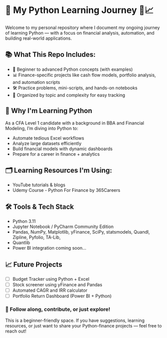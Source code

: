 # 🚀 My Python Learning Journey 🐍📈

Welcome to my personal repository where I document my ongoing journey of learning Python — with a focus on financial analysis, automation, and building real-world applications.

## 📚 What This Repo Includes:
- 🧠 Beginner to advanced Python concepts (with examples)
- 📊 Finance-specific projects like cash flow models, portfolio analysis, and automation scripts
- 🛠 Practice problems, mini-scripts, and hands-on notebooks
- 📁 Organized by topic and complexity for easy tracking

## 🎯 Why I'm Learning Python
As a CFA Level 1 candidate with a background in BBA and Financial Modeling, I’m diving into Python to:
- Automate tedious Excel workflows
- Analyze large datasets efficiently
- Build financial models with dynamic dashboards
- Prepare for a career in finance + analytics

## 🗂 Learning Resources I'm Using:
- YouTube tutorials & blogs
- Udemy Course - Python For Finance by 365Careers

## 🛠 Tools & Tech Stack
- Python 3.11
- Jupyter Notebook / PyCharm Community Edition
- Pandas, NumPy, Matplotlib, yFinance, SciPy, statsmodels, Quandl, Zipline, Pyfolio, TA-Lib,
- Quantlib
- Power BI integration coming soon...

  
## 📈 Future Projects
- [ ] Budget Tracker using Python + Excel
- [ ] Stock screener using yFinance and Pandas
- [ ] Automated CAGR and IRR calculator
- [ ] Portfolio Return Dashboard (Power BI + Python)

 ### 🌱 Follow along, contribute, or just explore!
This is a beginner-friendly space. If you have suggestions, learning resources, or just want to share your Python-finance projects — feel free to reach out!

